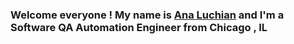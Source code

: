 ### Welcome everyone ! My name is [Ana Luchian](https://www.linkedin.com/in/analuchian/) and I'm a Software QA Automation Engineer from Chicago , IL  
